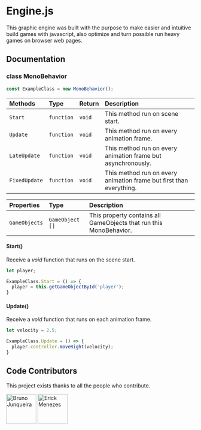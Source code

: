 
# Engine.js

This graphic engine was built with the purpose to make easier and intuitive build games with javascript, also optimize and turn possible run heavy games on browser web pages.

## Documentation

### class MonoBehavior

```js
const ExampleClass = new MonoBehavior();
```

| Methods      | Type       | Return | Description                                                         |
| :----------- | :--------- | :----- | :----------------------------------------------------------------   |
| `Start`      | `function` | `void` | This method run on scene start.                                     |
| `Update`     | `function` | `void` | This method run on every animation frame.                           |
| `LateUpdate` | `function` | `void` | This method run on every animation frame but asynchronously.        |
| `FixedUpdate`| `function` | `void` | This method run on every animation frame but first than everything. |

| Properties      | Type           | Description                                                         |
| :-------------- | :------------- | :----------------------------------------------------------------   |
| `GameObjects`   | `GameObject []`| This property contains all GameObjects that run this MonoBehavior.       |

#### Start()

Receive a *void* function that runs on the scene start.

```js
let player;

ExampleClass.Start = () => {
  player = this.getGameObjectById('player');
}
```

#### Update()
Receive a *void* function that runs on each animation frame.

```js
let velocity = 2.5;

ExampleClass.Update = () => {
  player.controller.moveRight(velocity);
}
```
## Code Contributors

This project exists thanks to all the people who contribute.

<a href="https://github.com/brunojunqueira" target="_blank" rel="noreferrer"> <img src='https://github.com/brunojunqueira.png' alt='Bruno Junqueira' width="80px" height="80px"/></a> <a href="https://github.com/erick-menezes" target="_blank" rel="noreferrer"> <img src='https://github.com/erick-menezes.png' alt='Erick Menezes' width="80px" height="80px"/></a>
